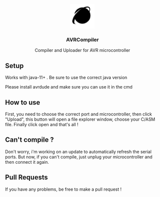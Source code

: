 <br />
<p align="center">
  <a href="https://github.com/novus-alex/AVRCompiler">
    <img src="logo.png" alt="Logo" width="80" height="80">
  </a>

  <h3 align="center">AVRCompiler</h3>
  
   <p align="center">
    Compiler and Uploader for AVR microcontroller
    <br />
  </p>
</p>



## Setup
Works with java-11+ .
Be sure to use the correct java version

Please install avrdude and make sure you can use it in the cmd

## How to use
First, you need to choose the correct port and microcontroller, then click "Upload", this button will open a file explorer window, choose your C/ASM file. Finally click open and that's all !

## Can't compile ?
Don't worry, i'm working on an update to automatically refresh the serial ports. But now, if you can't compile, just unplug your microcontroller and then connect it again.

## Pull Requests
If you have any problems, be free to make a pull request !
